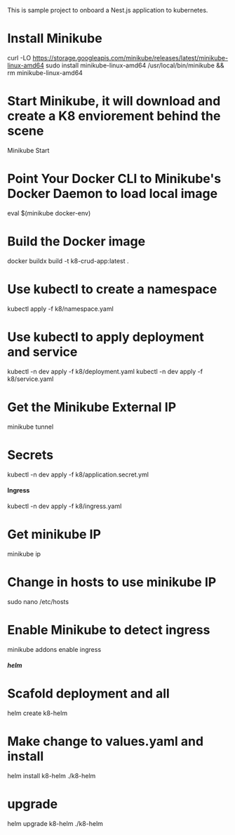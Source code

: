 This is sample project to onboard a Nest.js application to kubernetes.

# Install Minikube
curl -LO https://storage.googleapis.com/minikube/releases/latest/minikube-linux-amd64
sudo install minikube-linux-amd64 /usr/local/bin/minikube && rm minikube-linux-amd64

# Start Minikube, it will download and create a K8 enviorement behind the scene
Minikube Start
# Point Your Docker CLI to Minikube's Docker Daemon to load local image
eval $(minikube docker-env)


# Build the Docker image
docker buildx build -t k8-crud-app:latest .

# Use kubectl to create a namespace
kubectl apply -f k8/namespace.yaml

# Use kubectl to apply deployment and service
kubectl -n dev apply -f k8/deployment.yaml
kubectl -n dev apply -f k8/service.yaml

# Get the Minikube External IP
minikube tunnel

# Secrets
kubectl -n dev apply -f k8/application.secret.yml

#### Ingress
kubectl -n dev apply -f k8/ingress.yaml
# Get minikube IP
minikube ip
# Change in hosts to use minikube IP
sudo nano /etc/hosts
# Enable Minikube to detect ingress
minikube addons enable ingress


##### helm ####
# Scafold deployment and all
helm create k8-helm

# Make change to values.yaml and install
helm install k8-helm ./k8-helm

# upgrade
helm upgrade k8-helm ./k8-helm


